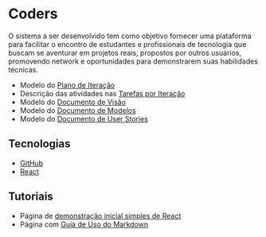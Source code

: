 # Coders

O sistema a ser desenvolvido tem como objetivo fornecer uma plataforma para facilitar o encontro de estudantes e profissionais de tecnologia que buscam se aventurar em projetos reais, propostos por outros usuários, promovendo network e oportunidades para demonstrarem suas habilidades técnicas.

* Modelo do [Plano de Iteração](docs/doc-iteracao.md)
* Descrição das atividades nas [Tarefas por Iteração](docs/doc-tarefas.md)
* Modelo do [Documento de Visão](docs/doc-visao.md)
* Modelo do [Documento de Modelos](docs/doc-modelos.md)
* Modelo do [Documento de User Stories](docs/doc-userstories.md)

## Tecnologias

* [GitHub](https://docs.github.com/pt)
* [React](https://react.dev/)

## Tutoriais

* Página de [demonstração inicial simples de React](https://react.dev/learn/tutorial-tic-tac-toe)
* Página com [Guia de Uso do Markdown](https://docs.pipz.com/central-de-ajuda/learning-center/guia-basico-de-markdown)
